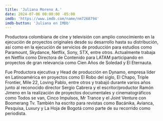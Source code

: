 ```yaml
---
title: 'Juliana Moreno A.'
date: 2024-07-06 00:00:00 -05:00
imdb: 'https://www.imdb.com/name/nm7268794'
imdb-button: 'Juliana en IMDb'
---
```


Productora colombiana de cine y televisión con amplio conocimiento en la ejecución de proyectos originales desde su desarrollo hasta su distribución, así como en la ejecución de servicios de producción para estudios como Paramount, Skydance, Netflix, Sony, STX, entre otros. Actualmente trabaja en Netflix como Directora de Contenido para LATAM participando en proyectos de gran relevancia como Cien Años de Soledad y El Eternauta.

Fue Productora ejecutiva y Head de producción en Dynamo, empresa líder en Latinoamérica en proyectos como El Robo del siglo, El Chapo, Triple Frontier, Mile 22, Loving Pablo, entre otros y trabajó durante varios años junto al reconocido director Sergio Cabrera y el escritor/productor Ramón Jimeno en la realización de proyectos documentales y cinematográficos como Todos se van, Cinco Impulsos, Mr Trance y el Joint Venture con Boomerang Tv. También ha escrito para revistas como Bacánika, Avianca, Pesquisa, Luxury y La Hoja de Bogotá como parte de su recorrido como periodista.
